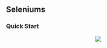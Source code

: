 ## Seleniums

### Quick Start
<p align="center">
  <img src="https://www.perfecto.io/sites/default/files/image/2020-09/social-blog-what-to-expect-with-selenium-2.jpg" />
</p>

